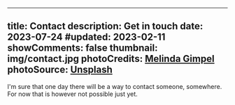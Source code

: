 <!-- CSpell:ignore Gimpel -->
<!-- markdownlint-disable MD003 MD004 MD018 MD022 MD041 -->
---
title: Contact
description: Get in touch
date: 2023-07-24
#updated: 2023-02-11
showComments: false
thumbnail: img/contact.jpg
photoCredits: <a href="https://unsplash.com/@melindagimpel" target="_blank">Melinda Gimpel</a>
photoSource: <a href="https://unsplash.com/photos/5Ne6mMQtIdo" target="_blank">Unsplash</a>
---
<!-- markdownlint-enable MD004 MD018 MD022 MD041 -->

I'm sure that one day there will be a way to contact someone, somewhere.  
For now that is however not possible just yet.
  